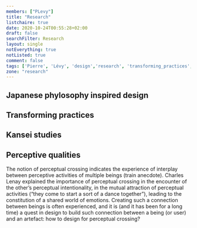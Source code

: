 ```yaml
---
members: ["PLevy"]
title: "Research"
listchaire: true
date: 2020-10-24T00:55:28+02:00
draft: false
searchFilter: Research
layout: single
notEverything: true
notListed: true
comment: false
tags: ['Pierre', 'Lévy', 'design','research', 'transforming_practices', 'everyday', 'kansei']
zone: "research"
---
```


## Japanese phylosophy inspired design


## Transforming practices


## Kansei studies


## Perceptive qualities
The notion of perceptual crossing indicates the experience of interplay between perceptive activities of multiple beings (train anecdote). Charles Lenay  explained the importance of perceptual crossing in the encounter of the other’s perceptual intentionality, in the mutual attraction of perceptual activities (“they come to start a sort of a dance together”), leading to the constitution of a shared world of emotions. Creating such a connection between beings is often experienced, and it is (and it has been for a long time) a quest in design to build such connection between a being (or user) and an artefact: how to design for perceptual crossing?